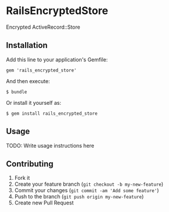 # RailsEncryptedStore

Encrypted ActiveRecord::Store

## Installation

Add this line to your application's Gemfile:

    gem 'rails_encrypted_store'

And then execute:

    $ bundle

Or install it yourself as:

    $ gem install rails_encrypted_store

## Usage

TODO: Write usage instructions here

## Contributing

1. Fork it
2. Create your feature branch (`git checkout -b my-new-feature`)
3. Commit your changes (`git commit -am 'Add some feature'`)
4. Push to the branch (`git push origin my-new-feature`)
5. Create new Pull Request
